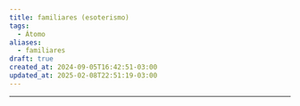 ```yaml
---
title: familiares (esoterismo)
tags:
  - Átomo
aliases:
  - familiares
draft: true
created_at: 2024-09-05T16:42:51-03:00
updated_at: 2025-02-08T22:51:19-03:00
---
```



---

